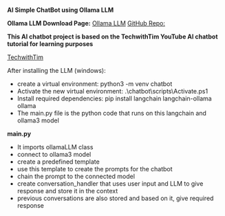 **AI Simple ChatBot using Ollama LLM**

**Ollama LLM Download Page:** 
[Ollama LLM](https://www.youtube.com/redirect?event=video_description&redir_token=QUFFLUhqbU1vNkhSQlhJVDJoUU9SQ09hdUpkLVNTbndJZ3xBQ3Jtc0trTm92SXFVQWF2MGRyWC1Jb3FiZTZudjZvZnd0V1l4Qy1Da055bldWQmE0aG9mTm5HdXkwcm1kUlU3NGw0VTFIUmoyYWZIc2p0QVZIOTlNbVVjS1cwNS10OHFtNHFaeGNkeHVPTF82empWSEdHTU56SQ&q=https%3A%2F%2Follama.com%2F&v=d0o89z134CQ)
[GitHub Repo:](https://github.com/ollama/ollama)

**This AI chatbot project is based on the TechwithTim YouTube AI chatbot tutorial for learning purposes**

[TechwithTim](https://www.youtube.com/watch?v=d0o89z134CQ&t=309s)

After installing the LLM (windows):
- create a virtual environment: python3 -m venv chatbot
- Activate the new virtual environment: .\chatbot\scripts\Activate.ps1
- Install required dependencies: pip install langchain langchain-ollama ollama
- The main.py file is the python code that runs on this langchain and ollama3 model 

**main.py**
- It imports ollamaLLM class
- connect to ollama3 model
- create a predefined template
- use this template to create the prompts for the chatbot
- chain the prompt to the connected model
- create conversation_handler that uses user input and LLM to give response and store it in the context
- previous conversations are also stored and based on it, give required response
